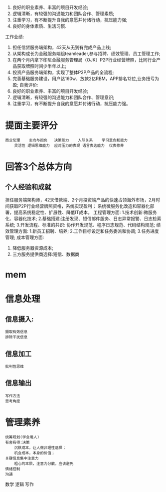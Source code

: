 1. 良好的职业素养、丰富的项目开发经验;
2. 逻辑清晰，有较强的沟通能力和团队合作、管理素质;
3. 注重学习，有不断提升自我的意愿并付诸行动，抗压能力强;
4. 良好的身体素质、生活习惯.

工作业绩:
1. 担任信贷服务端架构，42天从无到有完成产品上线;
2. 从架构成长为金融服务端组teamleader,参与招聘、绩效管理、员工管理工作;
3. 在两个月内拿下印尼金融服务管理局（OJK）P2P行业经营牌照，比同行业产品获取牌照时间少半年以上;
3. 投资产品服务端架构，实现了整体P2P产品的全流程;
4. 完善基础服务建设，用户达160w，放款2亿RBM，APP排名12位,业务扭亏为盈;
自我评价:
1. 良好的职业素养、丰富的项目开发经验;
2. 逻辑清晰，有较强的沟通能力和团队合作、管理意识;
3. 注重学习，有不断提升自我的意愿并付诸行动，抗压能力强。



# 提面主要评分
 	商业伦理	志向与抱负	决策能力	人际关系	学习意向和能力
 		灵活性	逻辑思维能力	应对压力的表现	语言表达能力	仪表修养

# 回答3个总体方向

## 个人经验和成就
担任服务端架构师，42天借款端、2个月投资端产品的快速占领海外市场，2月时间获取P2P行业经营牌照资格，系统实现盈利；
系统微服务化改造和容器化部署，提高系统稳定性、扩展性、降低IT成本。
工程管理方面:
1.技术创新:微服务化、容器化技术;
2.基础搭建:注册发现、短信邮件服务、日志异常报警、日志检索系统;
3.开发流程、标准的共识: 协作开发规范、程序日志规范、代码结构规范;
绩效管理方面:
1.新员工招聘、培养;
2.工作目标设定和任务委派和协调;
3.任务进度管理;
成本管理方面:
1. 降低服务器资源成本;
2. 三方服务提供商选择:短信、数据商


# mem

# 信息处理

## 信息摄入:
	摄取有效信息
	排除干扰信息
## 信息加工
	批判性思维
## 信息输出
	写作方法
	思考角度


# 管理素养
	统筹规划(学会用人)
	有舍有得:决策
		沉默成本，让人做非理性选择；
		机会成本，本身的价值；
	关键信息集中注意力
		粗心的本质，注意力分散，应该避免
	情绪控制
	沟通



数学
逻辑
写作




